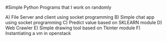 #Simple Python Programs that I work on randomly

A) File Server and client using socket programming
B) Simple chat app using socket programming
C) Predict value based on SKLEARN module
D) Web Crawler
E) Simple drawing tool based on Tkinter module
F) Instantiating a vm in openstack